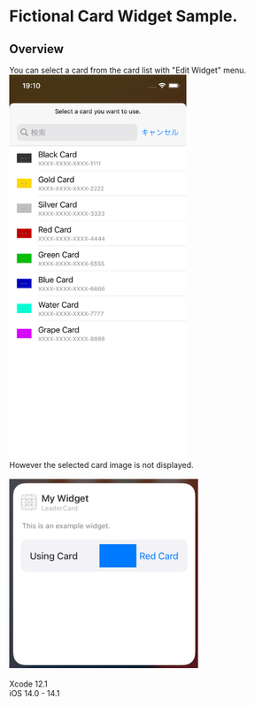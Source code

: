 # Fictional Card Widget Sample.

## Overview
You can select a card from the card list with "Edit Widget" menu.</br>
<img src="https://github.com/hackenbacker/FictionalCard/blob/main/Assets/SS18.10.04.png" width="320">
</br>
However the selected card image is not displayed.</br>
</br>
![Edit Widget](https://github.com/hackenbacker/FictionalCard/blob/main/Assets/SS18.56.32.png)</br>
</br>
Xcode 12.1</br>
iOS 14.0 - 14.1
